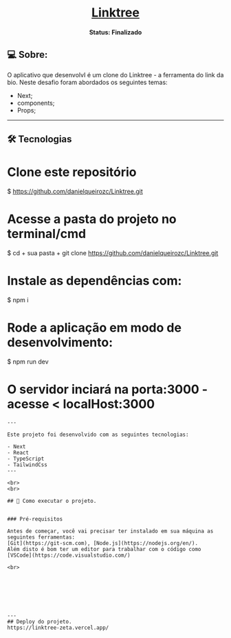 <h1 align="center">
    <a href="#">Linktree</a>
</h1>

<h4 align="center"> 
	 Status:  Finalizado
</h4>

## 💻 Sobre:

O aplicativo que desenvolvI é um clone do Linktree - a ferramenta do link da bio.
Neste desafio foram abordados os seguintes temas:

- Next;
- components;
- Props;
---

## 🛠 Tecnologias

# Clone este repositório
$ https://github.com/danielqueirozc/Linktree.git

# Acesse a pasta do projeto no terminal/cmd
$ cd + sua pasta + git clone https://github.com/danielqueirozc/Linktree.git

# Instale as dependências com:
$ npm i

# Rode a aplicação em modo de desenvolvimento:
$ npm run dev

# O servidor inciará na porta:3000 - acesse <   localHost:3000
```
---

Este projeto foi desenvolvido com as seguintes tecnologias:

- Next
- React
- TypeScript
- TailwindCss
---

<br>
<br>

## 🚀 Como executar o projeto.


### Pré-requisitos

Antes de começar, você vai precisar ter instalado em sua máquina as seguintes ferramentas:
[Git](https://git-scm.com), [Node.js](https://nodejs.org/en/). 
Além disto é bom ter um editor para trabalhar com o código como [VSCode](https://code.visualstudio.com/)

<br>

 





---
## Deploy do projeto.
https://linktree-zeta.vercel.app/
